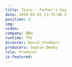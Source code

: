 ```yaml
---
title: Tesco - Father’s Day
date: 2016-05-01 13:35:00 Z
position: 3
img: 
video: 
company: BBH
runtime: TVC
director: David Stoddart
producers: Sophie Dewey
role: Producer
is-featured: 
---
```


